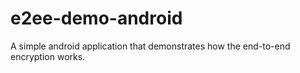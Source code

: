 # e2ee-demo-android
A simple android application that demonstrates how the end-to-end encryption works.
